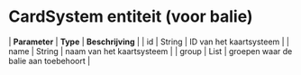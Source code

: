 ---
---

# CardSystem entiteit (voor balie)

| **Parameter** | **Type** | **Beschrijving** |
| id | String | ID van het kaartsysteem |
| name | String | naam van het kaartsysteem |
| group | List<Group> | groepen waar de balie aan toebehoort |